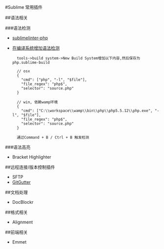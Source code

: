 #Sublime 常用插件

##语法相关

###语法检测

- [sublimelinter-php](http://www.cnblogs.com/sirocco/p/3699094.html)
- [在编译系统增加语法检测](https://www.moreofless.co.uk/sublime-text-php-build-system/)

        tools->build system->New Build System增加以下内容,然后保存为 php.sublime-build
        
        // osx
        {
          "cmd": ["php", "-l", "$file"],
          "file_regex": "php$",
          "selector": "source.php"
        }
        
        // win, 依赖wamp环境
        {
          "cmd": ["C:\\workspace\\wamp\\bin\\php\\php5.5.12\\php.exe", "-l", "$file"],
          "file_regex": "php$",
          "selector": "source.php"
        }
        
        通过Command + B / Ctrl + B 触发检测
        
###语法高亮

- Bracket Highlighter
        
        
##远程连接/版本控制插件

- SFTP
- [GitGutter](https://github.com/jisaacks/GitGutter)

##文档处理

- DocBlockr

##格式相关

- Alignment

##前端相关

- Emmet
